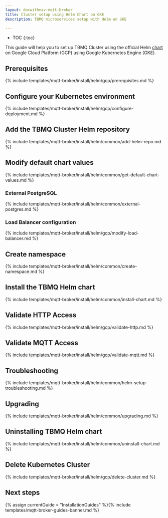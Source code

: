 ```yaml
---
layout: docwithnav-mqtt-broker
title: Cluster setup using Helm Chart on GKE
description: TBMQ microservices setup with Helm on GKE

---
```


* TOC
{:toc}

This guide will help you to set up TBMQ Cluster using the official Helm [chart](https://artifacthub.io/packages/helm/tbmq-helm-chart/tbmq-cluster) 
on Google Cloud Platform (GCP) using Google Kubernetes Engine (GKE).

## Prerequisites

{% include templates/mqtt-broker/install/helm/gcp/prerequisites.md %}

## Configure your Kubernetes environment

{% include templates/mqtt-broker/install/helm/gcp/configure-deployment.md %}

## Add the TBMQ Cluster Helm repository

{% include templates/mqtt-broker/install/helm/common/add-helm-repo.md %}

## Modify default chart values

{% include templates/mqtt-broker/install/helm/common/get-default-chart-values.md %}

### External PostgreSQL

{% include templates/mqtt-broker/install/helm/common/external-postgres.md %}

### Load Balancer configuration

{% include templates/mqtt-broker/install/helm/gcp/modify-load-balancer.md %}

## Create namespace

{% include templates/mqtt-broker/install/helm/common/create-namespace.md %}

## Install the TBMQ Helm chart

{% include templates/mqtt-broker/install/helm/common/install-chart.md %}

## Validate HTTP Access

{% include templates/mqtt-broker/install/helm/gcp/validate-http.md %}

## Validate MQTT Access

{% include templates/mqtt-broker/install/helm/gcp/validate-mqtt.md %}

## Troubleshooting

{% include templates/mqtt-broker/install/helm/common/helm-setup-troubleshooting.md %}

## Upgrading

{% include templates/mqtt-broker/install/helm/common/upgrading.md %}

## Uninstalling TBMQ Helm chart

{% include templates/mqtt-broker/install/helm/common/uninstall-chart.md %}

## Delete Kubernetes Cluster

{% include templates/mqtt-broker/install/helm/gcp/delete-cluster.md %}

## Next steps

{% assign currentGuide = "InstallationGuides" %}{% include templates/mqtt-broker-guides-banner.md %}
